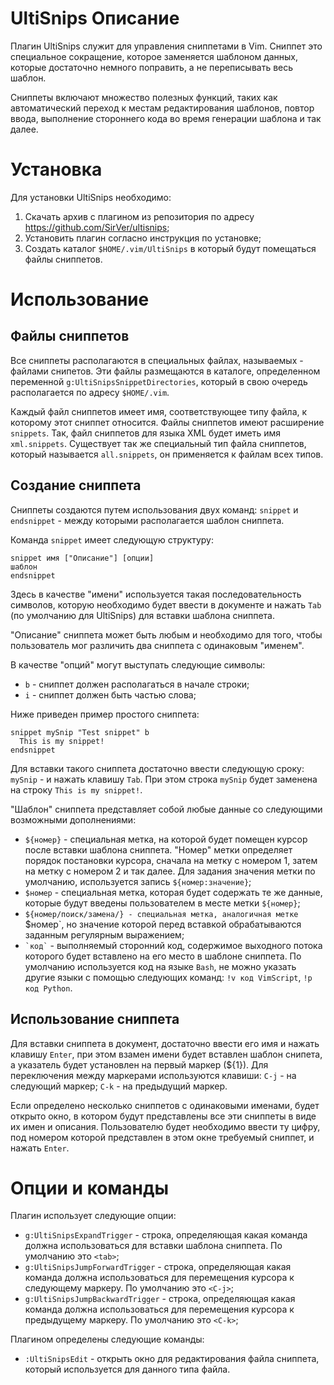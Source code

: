 UltiSnips
Описание
========

Плагин UltiSnips служит для управления сниппетами в Vim. Сниппет это специальное сокращение, которое заменяется шаблоном данных, которые достаточно немного поправить, а не переписывать весь шаблон.

Сниппеты включают множество полезных функций, таких как автоматический переход к местам редактирования шаблонов, повтор ввода, выполнение стороннего кода во время генерации шаблона и так далее.

Установка
=========

Для установки UltiSnips необходимо:

1. Скачать архив с плагином из репозитория по адресу <https://github.com/SirVer/ultisnips>;
2. Установить плагин согласно инструкция по установке;
3. Создать каталог `$HOME/.vim/UltiSnips` в который будут помещаться файлы сниппетов.

Использование
=============

Файлы сниппетов
---------------

Все сниппеты располагаются в специальных файлах, называемых - файлами снипетов. Эти файлы размещаются в каталоге, определенном переменной `g:UltiSnipsSnippetDirectories`, который в свою очередь располагается по адресу `$HOME/.vim`.

Каждый файл сниппетов имеет имя, соответствующее типу файла, к которому этот сниппет относится. Файлы сниппетов имеют расширение `snippets`. Так, файл сниппетов для языка XML будет иметь имя `xml.snippets`. Существует так же специальный тип файла сниппетов, который называется `all.snippets`, он применяется к файлам всех типов.

Создание сниппета
-----------------

Сниппеты создаются путем использования двух команд: `snippet` и `endsnippet` - между которыми располагается шаблон сниппета.

Команда `snippet` имеет следующую структуру:

    snippet имя ["Описание"] [опции]
    шаблон
    endsnippet

Здесь в качестве "имени" используется такая последовательность символов, которую необходимо будет ввести в документе и нажать `Tab` (по умолчанию для UltiSnips) для вставки шаблона сниппета.

"Описание" сниппета может быть любым и необходимо для того, чтобы пользователь мог различить два сниппета с одинаковым "именем".

В качестве "опций" могут выступать следующие символы:

* `b` - сниппет должен располагаться в начале строки;
* `i` - сниппет должен быть частью слова;

Ниже приведен пример простого сниппета:

    snippet mySnip "Test snippet" b
      This is my snippet!
    endsnippet

Для вставки такого сниппета достаточно ввести следующую сроку: `mySnip` - и нажать клавишу `Tab`. При этом строка `mySnip` будет заменена на строку `This is my snippet!`.

"Шаблон" сниппета представляет собой любые данные со следующими возможными дополнениями:

* `${номер}` - специальная метка, на которой будет помещен курсор после вставки шаблона сниппета. "Номер" метки определяет порядок постановки курсора, сначала на метку с номером 1, затем на метку с номером 2 и так далее. Для задания значения метки по умолчанию, используется запись `${номер:значение}`;
* `$номер` - специальная метка, которая будет содержать те же данные, которые будут введены пользователем в месте метки `${номер}`;
* `${номер/поиск/замена/} - специальная метка, аналогичная метке `$номер`, но значение которой перед вставкой обрабатываются заданным регулярным выражением;
* `` `код` `` - выполняемый сторонний код, содержимое выходного потока которого будет вставлено на его место в шаблоне сниппета. По умолчанию используется код на языке `Bash`, не можно указать другие языки с помощью следующих команд: `!v код VimScript`, `!p код Python`. 

Использование сниппета
----------------------

Для вставки сниппета в документ, достаточно ввести его имя и нажать клавишу `Enter`, при этом взамен имени будет вставлен шаблон снипета, а указатель будет установлен на первый маркер (${1}). Для переключения между маркерами используются клавиши: `C-j` - на следующий маркер; `C-k` - на предыдущий маркер.

Если определено несколько сниппетов с одинаковыми именами, будет открыто окно, в котором будут представлены все эти сниппеты в виде их имен и описания. Пользователю будет необходимо ввести ту цифру, под номером которой представлен в этом окне требуемый сниппет, и нажать `Enter`.

Опции и команды
===============

Плагин использует следующие опции:

* `g:UltiSnipsExpandTrigger` - строка, определяющая какая команда должна использоваться для вставки шаблона сниппета. По умолчанию это `<tab>`;
* `g:UltiSnipsJumpForwardTrigger` - строка, определяющая какая команда должна использоваться для перемещения курсора к следующему маркеру. По умолчанию это `<C-j>`;
* `g:UltiSnipsJumpBackwardTrigger` - строка, определяющая какая команда должна использоваться для перемещения курсора к предыдущему маркеру. По умолчанию это `<C-k>`;

Плагином определены следующие команды:

* `:UltiSnipsEdit` - открыть окно для редактирования файла сниппета, который используется для данного типа файла.
